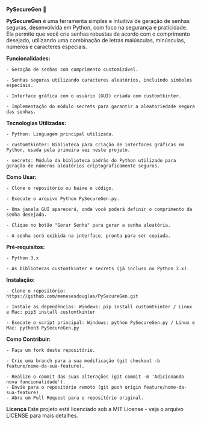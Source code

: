 **PySecureGen** 🔐

**PySecureGen** é uma ferramenta simples e intuitiva de geração de senhas seguras, desenvolvida em Python, com foco na segurança e praticidade. Ela permite que você crie senhas robustas de acordo com o comprimento desejado, utilizando uma combinação de letras maiúsculas, minúsculas, números e caracteres especiais.

**Funcionalidades:**
    
    - Geração de senhas com comprimento customizável.
    
    - Senhas seguras utilizando caracteres aleatórios, incluindo símbolos especiais.
    
    - Interface gráfica com o usuário (GUI) criada com customtkinter.
    
    - Implementação do módulo secrets para garantir a aleatoriedade segura das senhas.

**Tecnologias Utilizadas:**
    
    - Python: Linguagem principal utilizada.
    
    - customtkinter: Biblioteca para criação de interfaces gráficas em Python, usada pela primeira vez neste projeto.
    
    - secrets: Módulo da biblioteca padrão do Python utilizado para geração de números aleatórios criptograficamente seguros.

**Como Usar:**
    
    - Clone o repositório ou baixe o código.
    
    - Execute o arquivo Python PySecureGen.py.
    
    - Uma janela GUI aparecerá, onde você poderá definir o comprimento da senha desejada.
    
    - Clique no botão "Gerar Senha" para gerar a senha aleatória.
    
    - A senha será exibida na interface, pronta para ser copiada.

**Pré-requisitos:**
    
    - Python 3.x
    
    - As bibliotecas customtkinter e secrets (já incluso no Python 3.x).

**Instalação:**
    
    - Clone o repositório: https://github.com/menesesdouglas/PySecureGen.git
    
    - Instale as dependências: Windows: pip install customtkinter / Linux e Mac: pip3 install customtkinter
    
    - Execute o script principal: Windows: python PySecureGen.py / Linux e Mac: python3 PySecureGen.py

**Como Contribuir:**
   
    - Faça um fork deste repositório.
    
    - Crie uma branch para a sua modificação (git checkout -b feature/nome-da-sua-feature).
    
    - Realize o commit das suas alterações (git commit -m 'Adicionando nova funcionalidade').
    - Envie para o repositório remoto (git push origin feature/nome-da-sua-feature).
    - Abra um Pull Request para o repositório original.

**Licença**
Este projeto está licenciado sob a MIT License - veja o arquivo LICENSE para mais detalhes.
